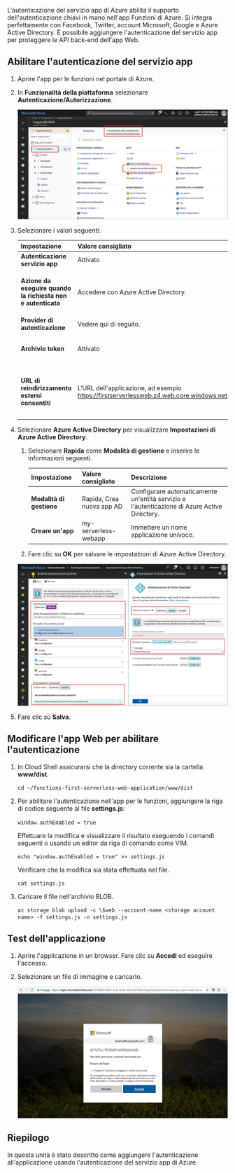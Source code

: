 L'autenticazione del servizio app di Azure abilita il supporto dell'autenticazione chiavi in mano nell'app Funzioni di Azure. Si integra perfettamente con Facebook, Twitter, account Microsoft, Google e Azure Active Directory. È possibile aggiungere l'autenticazione del servizio app per proteggere le API back-end dell'app Web.

## <a name="enable-app-service-authentication"></a>Abilitare l'autenticazione del servizio app

1. Aprire l'app per le funzioni nel portale di Azure.

1. In **Funzionalità della piattaforma** selezionare **Autenticazione/Autorizzazione**.

    ![Selezionare Autenticazione e Autorizzazione](../media/6-authorization.jpg)


1. Selezionare i valori seguenti:
    
    | Impostazione      |  Valore consigliato   | Descrizione                                        |
    | --- | --- | ---|
    | **Autenticazione servizio app** | Attivato | Abilitare l'autenticazione. |
    | **Azione da eseguire quando la richiesta non è autenticata** | Accedere con Azure Active Directory. | Selezionare un metodo di autenticazione configurato (vedere qui di seguito). |
    | **Provider di autenticazione** | Vedere qui di seguito. | Vedere qui di seguito. |
    | **Archivio token** | Attivato | Consente al servizio app di archiviare e gestire i token. |
    | **URL di reindirizzamento esterni consentiti** | L'URL dell'applicazione, ad esempio https://firstserverlessweb.z4.web.core.windows.net/. | URL a cui può essere reindirizzato il servizio app dopo l'autenticazione di un utente. |

1. Selezionare **Azure Active Directory** per visualizzare **Impostazioni di Azure Active Directory**.

    1. Selezionare **Rapida** come **Modalità di gestione** e inserire le informazioni seguenti.
    
        | Impostazione      |  Valore consigliato   | Descrizione                                        |
        | --- | --- | ---|
        | **Modalità di gestione** | Rapida, Crea nuova app AD | Configurare automaticamente un'entità servizio e l'autenticazione di Azure Active Directory. |
        | **Creare un'app** | my-serverless-webapp | Immettere un nome applicazione univoco. |
    
    1. Fare clic su **OK** per salvare le impostazioni di Azure Active Directory.

    ![Impostazioni di Autenticazione, Autorizzazione e Azure Active Directory](../media/6-create-aad.png)


1. Fare clic su **Salva**.


## <a name="modify-the-web-app-to-enable-authentication"></a>Modificare l'app Web per abilitare l'autenticazione

1. In Cloud Shell assicurarsi che la directory corrente sia la cartella **www/dist**.

    ```azurecli
    cd ~/functions-first-serverless-web-application/www/dist
    ```

1. Per abilitare l'autenticazione nell'app per le funzioni, aggiungere la riga di codice seguente al file **settings.js**:

    `window.authEnabled = true`

    Effettuare la modifica e visualizzare il risultato eseguendo i comandi seguenti o usando un editor da riga di comando come VIM.

    ```azurecli
    echo "window.authEnabled = true" >> settings.js
    ```

    Verificare che la modifica sia stata effettuata nel file.

    ```azurecli
    cat settings.js
    ```

1. Caricare il file nell'archivio BLOB.

    ```azurecli
    az storage blob upload -c \$web --account-name <storage account name> -f settings.js -n settings.js
    ```


## <a name="test-the-application"></a>Test dell'applicazione

1. Aprire l'applicazione in un browser. Fare clic su **Accedi** ed eseguire l'accesso.

1. Selezionare un file di immagine e caricarlo.

    ![Pagina di accesso](../media/6-aad-auth.png)
    

## <a name="summary"></a>Riepilogo

In questa unità è stato descritto come aggiungere l'autenticazione all'applicazione usando l'autenticazione del servizio app di Azure.